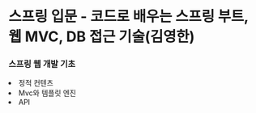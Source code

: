 # 스프링 입문 - 코드로 배우는 스프링 부트, 웹 MVC, DB 접근 기술(김영한)
<h3>스프링 웹 개발 기초</h3>
<li>정적 컨텐츠</li>
<li>Mvc와 템플릿 엔진</li>
<li>API</li>

